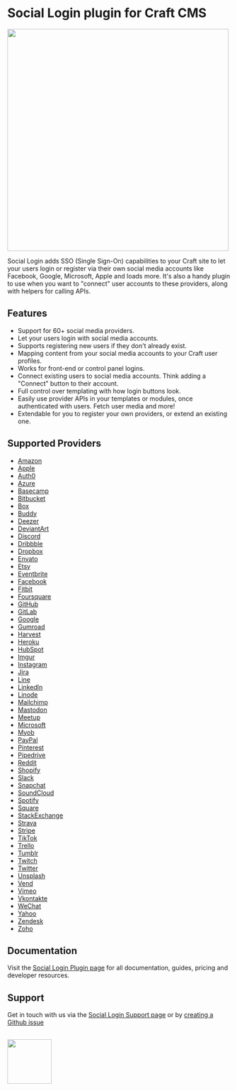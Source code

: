 # Social Login plugin for Craft CMS
<img width="500" src="https://verbb.imgix.net/plugins/social-login/social-login-social-card.png?v=1">

Social Login adds SSO (Single Sign-On) capabilities to your Craft site to let your users login or register via their own social media accounts like Facebook, Google, Microsoft, Apple and loads more. It's also a handy plugin to use when you want to "connect" user accounts to these providers, along with helpers for calling APIs.

## Features
- Support for 60+ social media providers.
- Let your users login with social media accounts.
- Supports registering new users if they don't already exist.
- Mapping content from your social media accounts to your Craft user profiles.
- Works for front-end or control panel logins.
- Connect existing users to social media accounts. Think adding a "Connect" button to their account.
- Full control over templating with how login buttons look.
- Easily use provider APIs in your templates or modules, once authenticated with users. Fetch user media and more!
- Extendable for you to register your own providers, or extend an existing one.

## Supported Providers
- [Amazon](https://amazon.com)
- [Apple](https://apple.com)
- [Auth0](https://auth0.com)
- [Azure](https://azure.microsoft.com)
- [Basecamp](https://basecamp.com)
- [Bitbucket](https://bitbucket.com)
- [Box](https://box.com)
- [Buddy](https://buddy.works)
- [Deezer](https://deezer.com)
- [DeviantArt](https://deviantart.com)
- [Discord](https://discord.com)
- [Dribbble](https://dribbble.com)
- [Dropbox](https://dropbox.com)
- [Envato](https://envato.com)
- [Etsy](https://etsy.com)
- [Eventbrite](https://eventbrite.com)
- [Facebook](https://facebook.com)
- [Fitbit](https://fitbit.com)
- [Foursquare](https://foursquare.com)
- [GitHub](https://github.com)
- [GitLab](https://gitlab.com)
- [Google](https://google.com)
- [Gumroad](https://gumroad.com)
- [Harvest](https://getharest.com)
- [Heroku](https://heroku.com)
- [HubSpot](https://hubspot.com)
- [Imgur](https://imgur.com)
- [Instagram](https://instagram.com)
- [Jira](https://jira.com)
- [Line](https://line.me)
- [LinkedIn](https://linkedin.com)
- [Linode](https://linode.com)
- [Mailchimp](https://mailchimp.com)
- [Mastodon](https://mastodon.social)
- [Meetup](https://meetup.com)
- [Microsoft](https://microsoft.com)
- [Myob](https://myob.com)
- [PayPal](https://paypal.com)
- [Pinterest](https://pinterest.com)
- [Pipedrive](https://pipedrive.com)
- [Reddit](https://reddit.com)
- [Shopify](https://shopify.com)
- [Slack](https://slack.com)
- [Snapchat](https://snapchat.com)
- [SoundCloud](https://soundcloud.com)
- [Spotify](https://spotify.com)
- [Square](https://squareup.com)
- [StackExchange](https://stackexchange.com)
- [Strava](https://strava.com)
- [Stripe](https://stripe.com)
- [TikTok](https://tiktok.com)
- [Trello](https://trello.com)
- [Tumblr](https://tumblr.com)
- [Twitch](https://twitch.tv)
- [Twitter](https://twitter.com)
- [Unsplash](https://unsplash.com)
- [Vend](https://vend.com)
- [Vimeo](https://vimeo.com)
- [Vkontakte](https://vk.com)
- [WeChat](https://wechat.com)
- [Yahoo](https://yahoo.com)
- [Zendesk](https://zendesk.com)
- [Zoho](https://zoho.com)

## Documentation
Visit the [Social Login Plugin page](https://verbb.io/craft-plugins/social-login) for all documentation, guides, pricing and developer resources.

## Support
Get in touch with us via the [Social Login Support page](https://verbb.io/craft-plugins/social-login/support) or by [creating a Github issue](https://github.com/verbb/social-login/issues)

<h2></h2>

<a href="https://verbb.io" target="_blank">
    <img width="100" src="https://verbb.io/assets/img/verbb-pill.svg">
</a>
